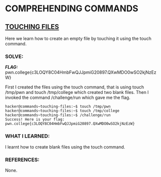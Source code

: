 # **COMPREHENDING COMMANDS**
## **<ins>TOUCHING FILES</ins>**
Here we learn how to create an empty file by touching it using the touch command.
### SOLVE: 
***FLAG:*** pwn.college{c3LOQY8C04HmbFwQJJpmiG20897.QXwMDO0wSO2kjNzEzW}

First I created the files using the touch command, that is using touch /tmp/pwn and touch /tmp/college which created two blank files.
Then I invoked the command /challenge/run which gave me the flag.

```
hacker@commands~touching-files:~$ touch /tmp/pwn
hacker@commands~touching-files:~$ touch /tmp/college
hacker@commands~touching-files:~$ /challenge/run
Success! Here is your flag:
pwn.college{c3LOQY8C04HmbFwQJJpmiG20897.QXwMDO0wSO2kjNzEzW}
```

### WHAT I LEARNED:
I learnt how to create blank files using the touch command.

### REFERENCES:
None.
